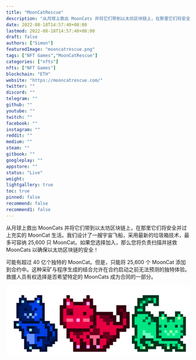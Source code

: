 ```yaml
---
title: "MoonCatRescue"
description: "从月球上救出 MoonCats 并将它们带到以太坊区块链上，在那里它们将安全并过上充实的 MoonCat 生活。我们设计了一艘宇宙飞船，采用最新的垃圾箱技术，最多可容纳 25,600 只 MoonCat。"
date: 2022-08-18T14:57:40+08:00
lastmod: 2022-08-18T14:57:40+08:00
draft: false
authors: ["Simon"]
featuredImage: "mooncatrescue.png"
tags: ["NFT Games","MoonCatRescue"]
categories: ["nfts"]
nfts: ["NFT Games"]
blockchain: "ETH"
website: "https://mooncatrescue.com/"
twitter: ""
discord: ""
telegram: ""
github: ""
youtube: ""
twitch: ""
facebook: ""
instagram: ""
reddit: ""
medium: ""
steam: ""
gitbook: ""
googleplay: ""
appstore: ""
status: "Live"
weight: 
lightgallery: true
toc: true
pinned: false
recommend: false
recommend1: false
---
```

从月球上救出 MoonCats 并将它们带到以太坊区块链上，在那里它们将安全并过上充实的 MoonCat 生活。我们设计了一艘宇宙飞船，采用最新的垃圾箱技术，最多可容纳 25,600 只 MoonCat。如果您选择加入，那么您将负责扫描并拯救 MoonCats 以确保以太坊区块链的安全！

可能有超过 40 亿个独特的 MoonCat。但是，只能将 25,600 个 MoonCat 添加到合约中。这种采矿与程序生成的结合允许在合约启动之前无法预测的独特体验。救援人员有权选择是否希望特定的 MoonCats 成为合同的一部分。

![配图](0220818153535.png)